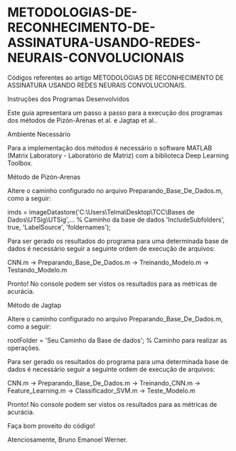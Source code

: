 # METODOLOGIAS-DE-RECONHECIMENTO-DE-ASSINATURA-USANDO-REDES-NEURAIS-CONVOLUCIONAIS

Códigos referentes ao artigo METODOLOGIAS DE RECONHECIMENTO DE ASSINATURA USANDO REDES NEURAIS CONVOLUCIONAIS.

Instruções dos Programas Desenvolvidos

Este guia apresentara um passo a passo para a execução dos programas dos métodos de Pizón-Arenas et al. e Jagtap et al..

Ambiente Necessário

Para a implementação dos métodos é necessário o software MATLAB (Matrix Laboratory - Laboratório de Matriz) com a biblioteca Deep Learning Toolbox.

Método de Pizón-Arenas

Altere o caminho configurado no arquivo Preparando_Base_De_Dados.m, como a seguir:

imds = imageDatastore('C:\Users\Telma\Desktop\TCC\Bases de Dados\UTSig\UTSig',... % Caminho da base de dados
'IncludeSubfolders', true, 'LabelSource', 'foldernames');
    
Para ser gerado os resultados do programa para uma determinada base de dados é necessário seguir a seguinte ordem de execução de arquivos:

CNN.m → Preparando_Base_De_Dados.m → Treinando_Modelo.m → Testando_Modelo.m 

Pronto! No console podem ser vistos os resultados para as métricas de acurácia.

Método de Jagtap

Altere o caminho configurado no arquivo Preparando_Base_De_Dados.m, como a seguir:

rootFolder = 'Seu Caminho da Base de dados'; % Caminho para realizar as operações. 
    
Para ser gerado os resultados do programa para uma determinada base de dados é necessário seguir a seguinte ordem de execução de arquivos:

CNN.m → Preparando_Base_De_Dados.m → Treinando_CNN.m → Feature_Learning.m → Classificador_SVM.m → Teste_Modelo.m

Pronto! No console podem ser vistos os resultados para as métricas de acurácia.

Faça bom proveito do código!

Atenciosamente, Bruno Emanoel Werner.
